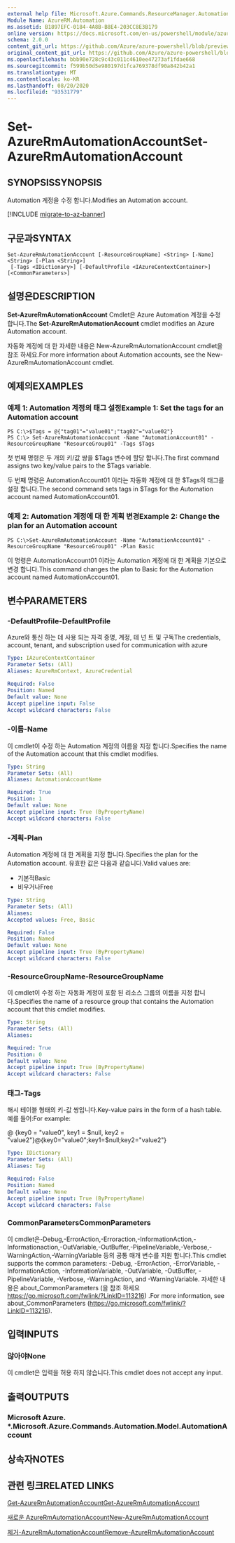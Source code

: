 ```yaml
---
external help file: Microsoft.Azure.Commands.ResourceManager.Automation.dll-Help.xml
Module Name: AzureRM.Automation
ms.assetid: B1897EFC-0184-4A8B-B8E4-203CC8E3B179
online version: https://docs.microsoft.com/en-us/powershell/module/azurerm.automation/set-azurermautomationaccount
schema: 2.0.0
content_git_url: https://github.com/Azure/azure-powershell/blob/preview/src/ResourceManager/Automation/Commands.Automation/help/Set-AzureRmAutomationAccount.md
original_content_git_url: https://github.com/Azure/azure-powershell/blob/preview/src/ResourceManager/Automation/Commands.Automation/help/Set-AzureRmAutomationAccount.md
ms.openlocfilehash: bbb90e728c9c43c011c4610ee47273af1fdae668
ms.sourcegitcommit: f599b50d5e980197d1fca769378df90a842b42a1
ms.translationtype: MT
ms.contentlocale: ko-KR
ms.lasthandoff: 08/20/2020
ms.locfileid: "93531779"
---
```

# <span data-ttu-id="56ad1-101">Set-AzureRmAutomationAccount</span><span class="sxs-lookup"><span data-stu-id="56ad1-101">Set-AzureRmAutomationAccount</span></span>

## <span data-ttu-id="56ad1-102">SYNOPSIS</span><span class="sxs-lookup"><span data-stu-id="56ad1-102">SYNOPSIS</span></span>
<span data-ttu-id="56ad1-103">Automation 계정을 수정 합니다.</span><span class="sxs-lookup"><span data-stu-id="56ad1-103">Modifies an Automation account.</span></span>

[!INCLUDE [migrate-to-az-banner](../../includes/migrate-to-az-banner.md)]

## <span data-ttu-id="56ad1-104">구문과</span><span class="sxs-lookup"><span data-stu-id="56ad1-104">SYNTAX</span></span>

```
Set-AzureRmAutomationAccount [-ResourceGroupName] <String> [-Name] <String> [-Plan <String>]
 [-Tags <IDictionary>] [-DefaultProfile <IAzureContextContainer>] [<CommonParameters>]
```

## <span data-ttu-id="56ad1-105">설명은</span><span class="sxs-lookup"><span data-stu-id="56ad1-105">DESCRIPTION</span></span>
<span data-ttu-id="56ad1-106">**Set-AzureRmAutomationAccount** Cmdlet은 Azure Automation 계정을 수정 합니다.</span><span class="sxs-lookup"><span data-stu-id="56ad1-106">The **Set-AzureRmAutomationAccount** cmdlet modifies an Azure Automation account.</span></span>

<span data-ttu-id="56ad1-107">자동화 계정에 대 한 자세한 내용은 New-AzureRmAutomationAccount cmdlet을 참조 하세요.</span><span class="sxs-lookup"><span data-stu-id="56ad1-107">For more information about Automation accounts, see the New-AzureRmAutomationAccount cmdlet.</span></span>

## <span data-ttu-id="56ad1-108">예제의</span><span class="sxs-lookup"><span data-stu-id="56ad1-108">EXAMPLES</span></span>

### <span data-ttu-id="56ad1-109">예제 1: Automation 계정의 태그 설정</span><span class="sxs-lookup"><span data-stu-id="56ad1-109">Example 1: Set the tags for an Automation account</span></span>
```
PS C:\>$Tags = @{"tag01"="value01";"tag02"="value02"}
PS C:\> Set-AzureRmAutomationAccount -Name "AutomationAccount01" -ResourceGroupName "ResourceGroup01" -Tags $Tags
```

<span data-ttu-id="56ad1-110">첫 번째 명령은 두 개의 키/값 쌍을 $Tags 변수에 할당 합니다.</span><span class="sxs-lookup"><span data-stu-id="56ad1-110">The first command assigns two key/value pairs to the $Tags variable.</span></span>

<span data-ttu-id="56ad1-111">두 번째 명령은 AutomationAccount01 이라는 자동화 계정에 대 한 $Tags의 태그를 설정 합니다.</span><span class="sxs-lookup"><span data-stu-id="56ad1-111">The second command sets tags in $Tags for the Automation account named AutomationAccount01.</span></span>

### <span data-ttu-id="56ad1-112">예제 2: Automation 계정에 대 한 계획 변경</span><span class="sxs-lookup"><span data-stu-id="56ad1-112">Example 2: Change the plan for an Automation account</span></span>
```
PS C:\>Set-AzureRmAutomationAccount -Name "AutomationAccount01" -ResourceGroupName "ResourceGroup01" -Plan Basic
```

<span data-ttu-id="56ad1-113">이 명령은 AutomationAccount01 이라는 Automation 계정에 대 한 계획을 기본으로 변경 합니다.</span><span class="sxs-lookup"><span data-stu-id="56ad1-113">This command changes the plan to Basic for the Automation account named AutomationAccount01.</span></span>

## <span data-ttu-id="56ad1-114">변수</span><span class="sxs-lookup"><span data-stu-id="56ad1-114">PARAMETERS</span></span>

### <span data-ttu-id="56ad1-115">-DefaultProfile</span><span class="sxs-lookup"><span data-stu-id="56ad1-115">-DefaultProfile</span></span>
<span data-ttu-id="56ad1-116">Azure와 통신 하는 데 사용 되는 자격 증명, 계정, 테 넌 트 및 구독</span><span class="sxs-lookup"><span data-stu-id="56ad1-116">The credentials, account, tenant, and subscription used for communication with azure</span></span>

```yaml
Type: IAzureContextContainer
Parameter Sets: (All)
Aliases: AzureRmContext, AzureCredential

Required: False
Position: Named
Default value: None
Accept pipeline input: False
Accept wildcard characters: False
```

### <span data-ttu-id="56ad1-117">-이름</span><span class="sxs-lookup"><span data-stu-id="56ad1-117">-Name</span></span>
<span data-ttu-id="56ad1-118">이 cmdlet이 수정 하는 Automation 계정의 이름을 지정 합니다.</span><span class="sxs-lookup"><span data-stu-id="56ad1-118">Specifies the name of the Automation account that this cmdlet modifies.</span></span>

```yaml
Type: String
Parameter Sets: (All)
Aliases: AutomationAccountName

Required: True
Position: 1
Default value: None
Accept pipeline input: True (ByPropertyName)
Accept wildcard characters: False
```

### <span data-ttu-id="56ad1-119">-계획</span><span class="sxs-lookup"><span data-stu-id="56ad1-119">-Plan</span></span>
<span data-ttu-id="56ad1-120">Automation 계정에 대 한 계획을 지정 합니다.</span><span class="sxs-lookup"><span data-stu-id="56ad1-120">Specifies the plan for the Automation account.</span></span>
<span data-ttu-id="56ad1-121">유효한 값은 다음과 같습니다.</span><span class="sxs-lookup"><span data-stu-id="56ad1-121">Valid values are:</span></span>

- <span data-ttu-id="56ad1-122">기본적</span><span class="sxs-lookup"><span data-stu-id="56ad1-122">Basic</span></span>
- <span data-ttu-id="56ad1-123">비우거나</span><span class="sxs-lookup"><span data-stu-id="56ad1-123">Free</span></span>

```yaml
Type: String
Parameter Sets: (All)
Aliases: 
Accepted values: Free, Basic

Required: False
Position: Named
Default value: None
Accept pipeline input: True (ByPropertyName)
Accept wildcard characters: False
```

### <span data-ttu-id="56ad1-124">-ResourceGroupName</span><span class="sxs-lookup"><span data-stu-id="56ad1-124">-ResourceGroupName</span></span>
<span data-ttu-id="56ad1-125">이 cmdlet이 수정 하는 자동화 계정이 포함 된 리소스 그룹의 이름을 지정 합니다.</span><span class="sxs-lookup"><span data-stu-id="56ad1-125">Specifies the name of a resource group that contains the Automation account that this cmdlet modifies.</span></span>

```yaml
Type: String
Parameter Sets: (All)
Aliases: 

Required: True
Position: 0
Default value: None
Accept pipeline input: True (ByPropertyName)
Accept wildcard characters: False
```

### <span data-ttu-id="56ad1-126">태그</span><span class="sxs-lookup"><span data-stu-id="56ad1-126">-Tags</span></span>
<span data-ttu-id="56ad1-127">해시 테이블 형태의 키-값 쌍입니다.</span><span class="sxs-lookup"><span data-stu-id="56ad1-127">Key-value pairs in the form of a hash table.</span></span> <span data-ttu-id="56ad1-128">예를 들어:</span><span class="sxs-lookup"><span data-stu-id="56ad1-128">For example:</span></span>

<span data-ttu-id="56ad1-129">@ {key0 = "value0", key1 = $null, key2 = "value2"}</span><span class="sxs-lookup"><span data-stu-id="56ad1-129">@{key0="value0";key1=$null;key2="value2"}</span></span>

```yaml
Type: IDictionary
Parameter Sets: (All)
Aliases: Tag

Required: False
Position: Named
Default value: None
Accept pipeline input: True (ByPropertyName)
Accept wildcard characters: False
```

### <span data-ttu-id="56ad1-130">CommonParameters</span><span class="sxs-lookup"><span data-stu-id="56ad1-130">CommonParameters</span></span>
<span data-ttu-id="56ad1-131">이 cmdlet은-Debug,-ErrorAction,-Erroraction,-InformationAction,-Informationaction,-OutVariable,-OutBuffer,-PipelineVariable,-Verbose,-WarningAction,-WarningVariable 등의 공통 매개 변수를 지원 합니다.</span><span class="sxs-lookup"><span data-stu-id="56ad1-131">This cmdlet supports the common parameters: -Debug, -ErrorAction, -ErrorVariable, -InformationAction, -InformationVariable, -OutVariable, -OutBuffer, -PipelineVariable, -Verbose, -WarningAction, and -WarningVariable.</span></span> <span data-ttu-id="56ad1-132">자세한 내용은 about_CommonParameters (을 참조 하세요 https://go.microsoft.com/fwlink/?LinkID=113216) .</span><span class="sxs-lookup"><span data-stu-id="56ad1-132">For more information, see about_CommonParameters (https://go.microsoft.com/fwlink/?LinkID=113216).</span></span>

## <span data-ttu-id="56ad1-133">입력</span><span class="sxs-lookup"><span data-stu-id="56ad1-133">INPUTS</span></span>

### <span data-ttu-id="56ad1-134">않아야</span><span class="sxs-lookup"><span data-stu-id="56ad1-134">None</span></span>
<span data-ttu-id="56ad1-135">이 cmdlet은 입력을 허용 하지 않습니다.</span><span class="sxs-lookup"><span data-stu-id="56ad1-135">This cmdlet does not accept any input.</span></span>

## <span data-ttu-id="56ad1-136">출력</span><span class="sxs-lookup"><span data-stu-id="56ad1-136">OUTPUTS</span></span>

### <span data-ttu-id="56ad1-137">Microsoft Azure. \*.</span><span class="sxs-lookup"><span data-stu-id="56ad1-137">Microsoft.Azure.Commands.Automation.Model.AutomationAccount</span></span>

## <span data-ttu-id="56ad1-138">상속자</span><span class="sxs-lookup"><span data-stu-id="56ad1-138">NOTES</span></span>

## <span data-ttu-id="56ad1-139">관련 링크</span><span class="sxs-lookup"><span data-stu-id="56ad1-139">RELATED LINKS</span></span>

[<span data-ttu-id="56ad1-140">Get-AzureRmAutomationAccount</span><span class="sxs-lookup"><span data-stu-id="56ad1-140">Get-AzureRmAutomationAccount</span></span>](./Get-AzureRmAutomationAccount.md)

[<span data-ttu-id="56ad1-141">새로운 AzureRmAutomationAccount</span><span class="sxs-lookup"><span data-stu-id="56ad1-141">New-AzureRmAutomationAccount</span></span>](./New-AzureRmAutomationAccount.md)

[<span data-ttu-id="56ad1-142">제거-AzureRmAutomationAccount</span><span class="sxs-lookup"><span data-stu-id="56ad1-142">Remove-AzureRmAutomationAccount</span></span>](./Remove-AzureRmAutomationAccount.md)
